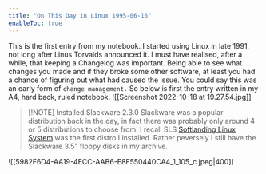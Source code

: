 ```yaml
---
title: "On This Day in Linux 1995-06-16"
enableToc: true
---
```

This is the first entry from my notebook. I started using Linux in late 1991, not long after Linus Torvalds announced it. I  must have realised, after a while, that keeping a Changelog was important. Being able to see what changes you made and if they broke  some other software, at least you had a chance of figuring out what had caused the issue. You could say this was an early form of `change management.`
So below is first the entry written in my A4, hard back, ruled notebook.
![[Screenshot 2022-10-18 at 19.27.54.jpg]]
> [!NOTE] Installed Slackware 2.3.0
> Slackware was a popular distribution back in the day, in fact there was probably only around 4 or 5 distributions to choose from. I recall SLS [Softlanding Linux System](https://en.wikipedia.org/wiki/Softlanding_Linux_System) was the first distro I installed.  Rather peversely I still have the Slackware 3.5" floppy disks in my archive.

![[5982F6D4-AA19-4ECC-AAB6-E8F550440CA4_1_105_c.jpeg|400]]